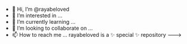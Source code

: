 - 👋 Hi, I’m @rayabeloved
- 👀 I’m interested in ...
- 🌱 I’m currently learning ...
- 💞️ I’m looking to collaborate on ...
- 📫 How to reach me ...
rayabeloved is a ✨ special ✨ repository
--->
